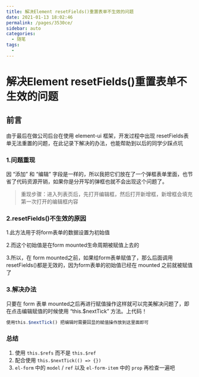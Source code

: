 ```yaml
---
title: 解决Element resetFields()重置表单不生效的问题
date: 2021-01-13 18:02:46
permalink: /pages/3530ce/
sidebar: auto
categories:
  - 随笔
tags:
  - 
---
```

# 解决Element resetFields()重置表单不生效的问题



## 前言

由于最后在做公司后台在使用 element-ui 框架，开发过程中出现 resetFields表单无法重置的问题，在此记录下解决的办法，也能帮助到以后的同学少踩点坑

### 1.问题重现

因 “添加” 和 “编辑” 字段是一样的，所以我把它们放在了一个弹框表单里面，也节省了代码资源开销，如果你是分开写的弹框也就不会出现这个问题了。

> 重现步骤：进入列表页后，先打开编辑框，然后打开新增框，新增框会填充第一次打开的编辑框内容

### 2.resetFields()不生效的原因

1.此方法用于将form表单的数据设置为初始值  

2.而这个初始值是在form mounted生命周期被赋值上去的  

3.所以，在 form mounted之前，如果给form表单赋值了，那么后面调用resetFields()都是无效的，因为form表单的初始值已经在 mounted 之前就被赋值了

### 3.解决办法

只要在 form 表单 mounted之后再进行赋值操作这样就可以完美解决问题了，即在点击编辑赋值的时候使用 “this.$nextTick” 方法。上代码！  

``` javascript
使用this.$nextTick() 把编辑时需要回显的赋值操作放到这里面即可
```

### 总结

1. 使用 `this.$refs` 而不是 `this.$ref`
2. 配合使用 `this.$nextTick(() => {})`
3. `el-form` 中的 `model` / `ref` 以及 `el-form-item` 中的 `prop` 再检查一遍吧



